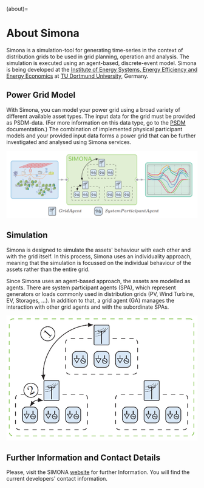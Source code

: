 (about)=
# About Simona

Simona is a simulation-tool for generating time-series in the context of distribution grids to be used in grid planning, operation and analysis. The simulation is executed using an agent-based, discrete-event model. Simona is being developed at the [Institute of Energy Systems, Energy Efficiency and Energy Economics](https://ie3.etit.tu-dortmund.de) at [TU Dortmund University](https://www.tu-dortmund.de), Germany.

## Power Grid Model
With Simona, you can model your power grid using a broad variety of different available asset types. The input data for the grid must be provided as PSDM-data. (For more information on this data type, go to the [PSDM](https://powersystemdatamodel.readthedocs.io/en/latest/index.html) documentation.) The combination of implemented physical participant models and your provided input data forms a power grid that can be further investigated and analysed using Simona services.

![Basic Simona](images/usersguide/basic_simona_environment.png "Simona System Overview")

## Simulation
Simona is designed to simulate the assets' behaviour with each other and with the grid itself. In this process, Simona uses an individuality approach, meaning that the simulation is focussed on the individual behaviour of the assets rather than the entire grid. 

Since Simona uses an agent-based approach, the assets are modelled as agents. There are system participant agents (SPA), which represent generators or loads commonly used in distribution grids (PV, Wind Turbine, EV, Storages, ...). In addition to that, a grid agent (GA) manages the interaction with other grid agents and with the subordinate SPAs.

![Simona_messages](images/usersguide/agent_messages.png "Simona Agent Messages")

## Further Information and Contact Details

Please, visit the SIMONA [website](https://simona.ie3.e-technik.tu-dortmund.de) for further Information. You will find the current developers' contact information.
